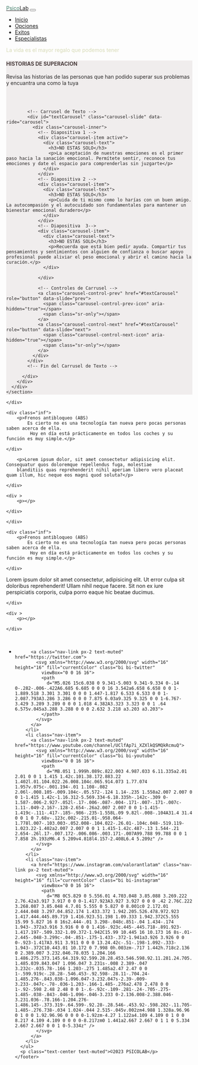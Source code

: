 <!DOCTYPE html>
<html lang="en">

<head>
  <meta charset="UTF-8">
  <meta name="viewport" content="width=device-width, initial-scale=1.0">
  <link rel="stylesheet" href="public/css/bootstrap.min.css">
  <link rel="stylesheet" href="public/css/style.css">
  <title>Home</title>
</head>

<body>
  <section>
    <nav class="navbar navbar-expand-lg">
      <div class="container">
        <a class="navbar-brand" href="#"><span style="color: rgb(64, 125, 105);">Psico</span>Lab</a>
        <button class="navbar-toggler" type="button" data-bs-toggle="collapse" data-bs-target="#navbarText"
          aria-controls="navbarText" aria-expanded="false" aria-label="Toggle navigation">
          <span class="navbar-toggler-icon"></span>
        </button>
        <div class="collapse navbar-collapse" id="navbarText">
          <ul class="navbar-nav me-auto mb-2 mb-lg-0">
            <li class="nav-item">
              <a class="nav-link active" aria-current="page" href="index.html">Inicio</a>
            </li>
            <li class="nav-item">
              <a class="nav-link" href="#">Opciones</a>
            </li>
            <li class="nav-item">
              <a class="nav-link" href="exitos.html">Exitos</a>
            </li>
            <li class="nav-item">
              <a class="nav-link" href="#">Especialistas</a>
            </li>
          </ul>
          <span class="navbar-text" style="color: rgb(215, 218, 182);">
            La vida es el mayor regalo que podemos tener
          </span>
        </div>
      </div>
    </nav>
  </section>

  

  <main>
    <section>
      <div class="row text-center align-items-center">
        <div class="col-sm-12 col-md-12 col-lg-12 col-xl-12">
          <div class="shadow" style=" background-size: cover; position: relative;">
            <div
              style="position: absolute; top: 0; right: 0; bottom: 0; left: 0; background-color: rgba(129, 103, 103, 0.1); z-index: 1;">
            </div>
            <div class="bg-body" style="position: relative; z-index: 2;">
              <h4 class="text-bg-secondary" style="color: #4a3d3d;">HISTORIAS DE SUPERACION</h4>
              <p class="" style="color: rgb(41, 39, 39);"> Revisa las historias de las personas que han podido superar sus problemas 
                y encuantra una como la tuya 
              </p>
              <br>
            </div>
            <br>
            
            <!-- Carrusel de Texto -->
            <div id="textCarousel" class="carousel-slide" data-ride="carousel">
              <div class="carousel-inner">
                <!-- Diapositiva 1 -->
                <div class="carousel-item active">
                  <div class="carousel-text">
                    <h3>NO ESTAS SOLO</h3>
                    <p>La aceptación de nuestras emociones es el primer paso hacia la sanación emocional. Permítete sentir, reconoce tus emociones y date el espacio para comprenderlas sin juzgarte</p>
                  </div>
                </div>
                <!-- Diapositiva 2 -->
                <div class="carousel-item">
                  <div class="carousel-text">
                    <h3>NO ESTAS SOLO</h3>
                    <p>Cuida de ti mismo como lo harías con un buen amigo. La autocompasión y el autocuidado son fundamentales para mantener un bienestar emocional duradero</p>
                  </div>
                </div>
                <!-- Diapositiva  3-->
                <div class="carousel-item">
                  <div class="carousel-text">
                    <h3>NO ESTAS SOLO</h3>
                    <p>Recuerda que está bien pedir ayuda. Compartir tus pensamientos y sentimientos con alguien de confianza o buscar apoyo profesional puede aliviar el peso emocional y abrir el camino hacia la curación.</p>
                  </div>
                  
                </div>

                <!-- Controles de Carrusel -->
                <a class="carousel-control-prev" href="#textCarousel" role="button" data-slide="prev">
                  <span class="carousel-control-prev-icon" aria-hidden="true"></span>
                  <span class="sr-only"></span>
                </a>
                <a class="carousel-control-next" href="#textCarousel" role="button" data-slide="next">
                  <span class="carousel-control-next-icon" aria-hidden="true"></span>
                  <span class="sr-only"></span>
                </a>
              </div>
            </div>
            <!-- Fin del Carrusel de Texto -->

          </div>
        </div>
      </div>
    </section>
  </main>


  <div class="grid-container2">
    <div >



    </div>

    <div class="inf">
        <p>Frenos antibloqueo (ABS)
            Es cierto no es una tecnología tan nueva pero pocas personas saben acerca de ella.
             Hoy en día está prácticamente en todos los coches y su función es muy simple.</p>

    </div>
</div>  


<div class="grid-container2">
    <div class="inf">

        <p>Lorem ipsum dolor, sit amet consectetur adipisicing elit. Consequatur quos doloremque repellendus fuga, molestiae
        blanditiis quas reprehenderit nihil aperiam libero vero placeat quam illum, hic neque eos magni quod soluta?</p>

    </div>

    <div >
        <p></p>

    </div>
</div>  

<div class="grid-container2">
    <div >



    </div>

    <div class="inf">
        <p>Frenos antibloqueo (ABS)
            Es cierto no es una tecnología tan nueva pero pocas personas saben acerca de ella.
             Hoy en día está prácticamente en todos los coches y su función es muy simple.</p>

    </div>
</div>  

<div class="grid-container2">
    <div class="inf">
        <p>Lorem ipsum dolor sit amet consectetur, adipisicing elit. Ut error culpa sit doloribus reprehenderit! Ullam nihil neque
        facere. Sit non ex iure perspiciatis corporis, culpa porro eaque hic beatae ducimus.</p>


    </div>

    <div >
        <p></p>

    </div>
</div>  






  <br>
  <div class="row">
    <footer class="py-3 my-4 ">
      <ul class="nav justify-content-center border-bottom pb-3 mb-3">
        <li class="nav-item">

          <a class="nav-link px-2 text-muted" href="https://twitter.com">
            <svg xmlns="http://www.w3.org/2000/svg" width="16" height="16" fill="currentColor" class="bi bi-twitter"
              viewBox="0 0 16 16">
              <path
                d="M5.026 15c6.038 0 9.341-5.003 9.341-9.334 0-.14 0-.282-.006-.422A6.685 6.685 0 0 0 16 3.542a6.658 6.658 0 0 1-1.889.518 3.301 3.301 0 0 0 1.447-1.817 6.533 6.533 0 0 1-2.087.793A3.286 3.286 0 0 0 7.875 6.03a9.325 9.325 0 0 1-6.767-3.429 3.289 3.289 0 0 0 1.018 4.382A3.323 3.323 0 0 1 .64 6.575v.045a3.288 3.288 0 0 0 2.632 3.218 a3.203 a3.203">
              </path>
            </svg>
          </a>
        </li>
        <li class="nav-item">
          <a class="nav-link px-2 text-muted" href="https://www.youtube.com/channel/UClfAp7i_XZXlkQSMQkRcmuQ">
            <svg xmlns="http://www.w3.org/2000/svg" width="16" height="16" fill="currentColor" class="bi bi-youtube"
              viewBox="0 0 16 16">
              <path
                d="M8.051 1.999h.089c.822.003 4.987.033 6.11.335a2.01 2.01 0 0 1 1.415 1.42c.101.38.172.883.22 1.402l.01.104.022.26.008.104c.065.914.073 1.77.074 1.957v.075c-.001.194-.01 1.108-.082 2.06l-.008.105-.009.104c-.05.572-.124 1.14-.235 1.558a2.007 2.007 0 0 1-1.415 1.42c-1.16.312-5.569.334-6.18.335h-.142c-.309 0-1.587-.006-2.927-.052l-.17-.006-.087-.004-.171-.007-.171-.007c-1.11-.049-2.167-.128-2.654-.26a2.007 2.007 0 0 1-1.415-1.419c-.111-.417-.185-.986-.235-1.558L.09 9.82l-.008-.104A31.4 31.4 0 0 1 0 7.68v-.123c.002-.215.01-.958.064-1.778l.007-.103.003-.052.008-.104.022-.26.01-.104c.048-.519.119-1.023.22-1.402a2.007 2.007 0 0 1 1.415-1.42c.487-.13 1.544-.21 2.654-.26l.17-.007.172-.006.086-.003.171-.007A99.788 99.788 0 0 1 7.858 2h.193zM6.4 5.209v4.818l4.157-2.408L6.4 5.209z" />
            </svg>
          </a>
        </li>
        <li class="nav-item">
          <a href="https://www.instagram.com/valorantlatam" class="nav-link px-2 text-muted">
            <svg xmlns="http://www.w3.org/2000/svg" width="16" height="16" fill="currentColor" class="bi bi-instagram"
              viewBox="0 0 16 16">
              <path
                d="M8 0C5.829 0 5.556.01 4.703.048 3.85.088 3.269.222 2.76.42a3.917 3.917 0 0 0-1.417.923A3.927 3.927 0 0 0 .42 2.76C.222 3.268.087 3.85.048 4.7.01 5.555 0 5.827 0 8.001c0 2.172.01 2.444.048 3.297.04.852.174 1.433.372 1.942.205.526.478.972.923 1.417.444.445.89.719 1.416.923.51.198 1.09.333 1.942.372C5.555 15.99 5.827 16 8 16s2.444-.01 3.298-.048c.851-.04 1.434-.174 1.943-.372a3.916 3.916 0 0 0 1.416-.923c.445-.445.718-.891.923-1.417.197-.509.332-1.09.372-1.942C15.99 10.445 16 10.173 16 8s-.01-2.445-.048-3.299c-.04-.851-.175-1.433-.372-1.941a3.926 3.926 0 0 0-.923-1.417A3.911 3.911 0 0 0 13.24.42c-.51-.198-1.092-.333-1.943-.372C10.443.01 10.172 0 7.998 0h.003zm-.717 1.442h.718c2.136 0 2.389.007 3.232.046.78.035 1.204.166 1.486.275.373.145.64.319.92.599.28.28.453.546.598.92.11.281.24.705.275 1.485.039.843.047 1.096.047 3.231s-.008 2.389-.047 3.232c-.035.78-.166 1.203-.275 1.485a2.47 2.47 0 0 1-.599.919c-.28.28-.546.453-.92.598-.28.11-.704.24-1.485.276-.843.038-1.096.047-3.232.047s-2.39-.009-3.233-.047c-.78-.036-1.203-.166-1.485-.276a2.478 2.478 0 0 1-.92-.598 2.48 2.48 0 0 1-.6-.92c-.109-.281-.24-.705-.275-1.485-.038-.843-.046-1.096-.046-3.233 0-2.136.008-2.388.046-3.231.036-.78.166-1.204.276-1.486.145-.373.319-.64.599-.92.28-.28.546-.453.92-.598.282-.11.705-.24 1.485-.276.738-.034 1.024-.044 2.515-.045v.002zm4.988 1.328a.96.96 0 1 0 0 1.92.96.96 0 0 0 0-1.92zm-4.27 1.122a4.109 4.109 0 1 0 0 8.217 4.109 4.109 0 0 0 0-8.217zm0 1.441a2.667 2.667 0 1 1 0 5.334 2.667 2.667 0 0 1 0-5.334z" />
            </svg>
          </a>
        </li>
      </ul>
      <p class="text-center text-muted">©2023 PSICOLAB</p>
    </footer>
  </div>
  <script src="public/js/bootstrap.min.js"></script>
 
  <!-- jQuery y Popper.js son requeridos por Bootstrap JS -->
<script src="https://code.jquery.com/jquery-3.3.1.slim.min.js"></script>
<script src="https://cdnjs.cloudflare.com/ajax/libs/popper.js/1.14.7/umd/popper.min.js"></script>
<script src="https://stackpath.bootstrapcdn.com/bootstrap/4.3.1/js/bootstrap.min.js"></script>

</body>

</html>
